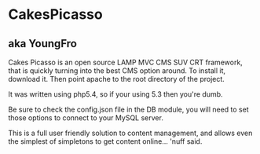 # CakesPicasso
## aka YoungFro

Cakes Picasso is an open source LAMP MVC CMS SUV CRT framework, that is quickly turning into the best CMS option around.
To install it, download it. Then point apache to the root directory of the project.

It was written using php5.4, so if your using 5.3 then you're dumb.

Be sure to check the config.json file in the DB module, you will need to set those options to connect to your MySQL server.

This is a full user friendly solution to content management, and allows even the simplest of simpletons to get content online... 'nuff said.